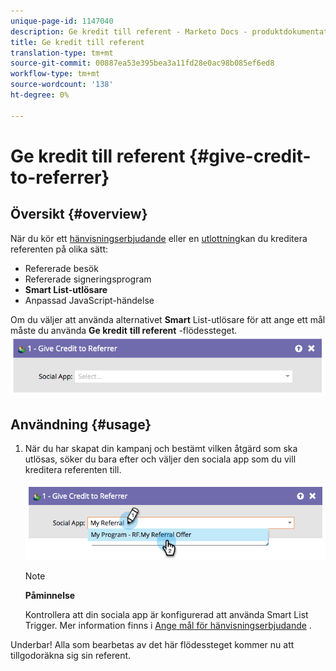 ```yaml
---
unique-page-id: 1147040
description: Ge kredit till referent - Marketo Docs - produktdokumentation
title: Ge kredit till referent
translation-type: tm+mt
source-git-commit: 00887ea53e395bea3a11fd28e0ac98b085ef6ed8
workflow-type: tm+mt
source-wordcount: '138'
ht-degree: 0%

---
```



# Ge kredit till referent {#give-credit-to-referrer}

## Översikt {#overview}

När du kör ett [hänvisningserbjudande](../../../../product-docs/demand-generation/social/referral-offers/create-a-referral-offer.md) eller en [utlottning](../../../../product-docs/demand-generation/social/sweepstakes/create-sweepstakes.md)kan du kreditera referenten på olika sätt:

* Refererade besök
* Refererade signeringsprogram
* **Smart List-utlösare**
* Anpassad JavaScript-händelse

Om du väljer att använda alternativet **Smart** List-utlösare för att ange ett mål måste du använda **Ge kredit** **till referent** -flödessteget.   ![](assets/image2014-9-22-15-3a59-3a18.png)

## Användning {#usage}

1. När du har skapat din kampanj och bestämt vilken åtgärd som ska utlösas, söker du bara efter och väljer den sociala app som du vill kreditera referenten till.

   ![](assets/image2014-9-22-15-3a59-3a39.png)

   >[!NOTE]
   >
   >**Påminnelse**
   >
   >
   >Kontrollera att din sociala app är konfigurerad att använda Smart List Trigger. Mer information finns i [Ange mål för hänvisningserbjudande](../../../../product-docs/demand-generation/social/referral-offers/specify-goal-for-referral-offer.md) .

Underbar! Alla som bearbetas av det här flödessteget kommer nu att tillgodoräkna sig sin referent.